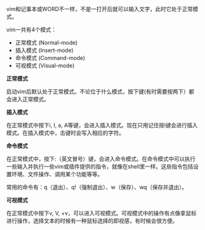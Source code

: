 vim和记事本或WORD不一样，不是一打开后就可以输入文字，此时它处于正常模式。

vim一共有4个模式：

* 正常模式 (Normal-mode)
* 插入模式 (Insert-mode)
* 命令模式 (Command-mode)
* 可视模式 (Visual-mode)


**正常模式**

启动vim后默认处于正常模式。不论位于什么模式，按下<Esc>键(有时需要按两下）都会进入正常模式。

**插入模式**

在正常模式中按下i, I, a, A等键，会进入插入模式。现在只用记住按i键会进行插入模式。在插入模式中，击键时会写入相应的字符。

**命令模式**

在正常模式中，按下:（英文冒号）键，会进入命令模式。在命令模式中可以执行一些输入并执行一些vim或插件提供的指令，就像在shell里一样。这些指令包括设置环境、文件操作、调用某个功能等等。

常用的命令有：q（退出）、q!（强制退出）、w（保存）、wq（保存并退出）。

**可视模式**

在正常模式中按下v, V, <Ctrl>+v，可以进入可视模式。可视模式中的操作有点像拿鼠标进行操作，选择文本的时候有一种鼠标选择的即视感，有时候会很方便。


